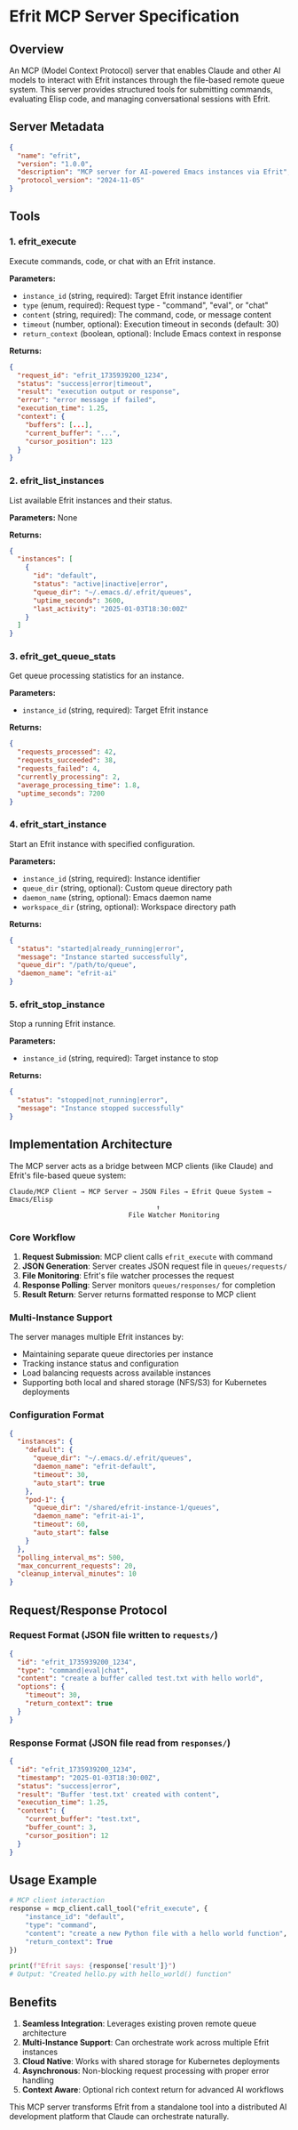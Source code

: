 # Efrit MCP Server Specification

## Overview

An MCP (Model Context Protocol) server that enables Claude and other AI models to interact with Efrit instances through the file-based remote queue system. This server provides structured tools for submitting commands, evaluating Elisp code, and managing conversational sessions with Efrit.

## Server Metadata

```json
{
  "name": "efrit",
  "version": "1.0.0", 
  "description": "MCP server for AI-powered Emacs instances via Efrit",
  "protocol_version": "2024-11-05"
}
```

## Tools

### 1. efrit_execute

Execute commands, code, or chat with an Efrit instance.

**Parameters:**
- `instance_id` (string, required): Target Efrit instance identifier
- `type` (enum, required): Request type - "command", "eval", or "chat"
- `content` (string, required): The command, code, or message content
- `timeout` (number, optional): Execution timeout in seconds (default: 30)
- `return_context` (boolean, optional): Include Emacs context in response

**Returns:**
```json
{
  "request_id": "efrit_1735939200_1234",
  "status": "success|error|timeout",
  "result": "execution output or response",
  "error": "error message if failed", 
  "execution_time": 1.25,
  "context": {
    "buffers": [...],
    "current_buffer": "...",
    "cursor_position": 123
  }
}
```

### 2. efrit_list_instances

List available Efrit instances and their status.

**Parameters:** None

**Returns:**
```json
{
  "instances": [
    {
      "id": "default",
      "status": "active|inactive|error",
      "queue_dir": "~/.emacs.d/.efrit/queues", 
      "uptime_seconds": 3600,
      "last_activity": "2025-01-03T18:30:00Z"
    }
  ]
}
```

### 3. efrit_get_queue_stats

Get queue processing statistics for an instance.

**Parameters:**
- `instance_id` (string, required): Target Efrit instance

**Returns:**
```json
{
  "requests_processed": 42,
  "requests_succeeded": 38,
  "requests_failed": 4,
  "currently_processing": 2,
  "average_processing_time": 1.8,
  "uptime_seconds": 7200
}
```

### 4. efrit_start_instance

Start an Efrit instance with specified configuration.

**Parameters:**
- `instance_id` (string, required): Instance identifier
- `queue_dir` (string, optional): Custom queue directory path
- `daemon_name` (string, optional): Emacs daemon name
- `workspace_dir` (string, optional): Workspace directory path

**Returns:**
```json
{
  "status": "started|already_running|error",
  "message": "Instance started successfully",
  "queue_dir": "/path/to/queue",
  "daemon_name": "efrit-ai"
}
```

### 5. efrit_stop_instance

Stop a running Efrit instance.

**Parameters:**
- `instance_id` (string, required): Target instance to stop

**Returns:**
```json
{
  "status": "stopped|not_running|error",
  "message": "Instance stopped successfully"
}
```

## Implementation Architecture

The MCP server acts as a bridge between MCP clients (like Claude) and Efrit's file-based queue system:

```
Claude/MCP Client → MCP Server → JSON Files → Efrit Queue System → Emacs/Elisp
                                     ↑
                              File Watcher Monitoring
```

### Core Workflow

1. **Request Submission**: MCP client calls `efrit_execute` with command
2. **JSON Generation**: Server creates JSON request file in `queues/requests/`  
3. **File Monitoring**: Efrit's file watcher processes the request
4. **Response Polling**: Server monitors `queues/responses/` for completion
5. **Result Return**: Server returns formatted response to MCP client

### Multi-Instance Support

The server manages multiple Efrit instances by:
- Maintaining separate queue directories per instance
- Tracking instance status and configuration
- Load balancing requests across available instances
- Supporting both local and shared storage (NFS/S3) for Kubernetes deployments

### Configuration Format

```json
{
  "instances": {
    "default": {
      "queue_dir": "~/.emacs.d/.efrit/queues",
      "daemon_name": "efrit-default",
      "timeout": 30,
      "auto_start": true
    },
    "pod-1": {
      "queue_dir": "/shared/efrit-instance-1/queues",
      "daemon_name": "efrit-ai-1", 
      "timeout": 60,
      "auto_start": false
    }
  },
  "polling_interval_ms": 500,
  "max_concurrent_requests": 20,
  "cleanup_interval_minutes": 10
}
```

## Request/Response Protocol

### Request Format (JSON file written to `requests/`)
```json
{
  "id": "efrit_1735939200_1234",
  "type": "command|eval|chat",
  "content": "create a buffer called test.txt with hello world",
  "options": {
    "timeout": 30,
    "return_context": true
  }
}
```

### Response Format (JSON file read from `responses/`)
```json
{
  "id": "efrit_1735939200_1234", 
  "timestamp": "2025-01-03T18:30:00Z",
  "status": "success|error",
  "result": "Buffer 'test.txt' created with content",
  "execution_time": 1.25,
  "context": {
    "current_buffer": "test.txt",
    "buffer_count": 3,
    "cursor_position": 12
  }
}
```

## Usage Example

```python
# MCP client interaction
response = mcp_client.call_tool("efrit_execute", {
    "instance_id": "default",
    "type": "command", 
    "content": "create a new Python file with a hello world function",
    "return_context": True
})

print(f"Efrit says: {response['result']}")
# Output: "Created hello.py with hello_world() function"
```

## Benefits

1. **Seamless Integration**: Leverages existing proven remote queue architecture
2. **Multi-Instance Support**: Can orchestrate work across multiple Efrit instances  
3. **Cloud Native**: Works with shared storage for Kubernetes deployments
4. **Asynchronous**: Non-blocking request processing with proper error handling
5. **Context Aware**: Optional rich context return for advanced AI workflows

This MCP server transforms Efrit from a standalone tool into a distributed AI development platform that Claude can orchestrate naturally.
